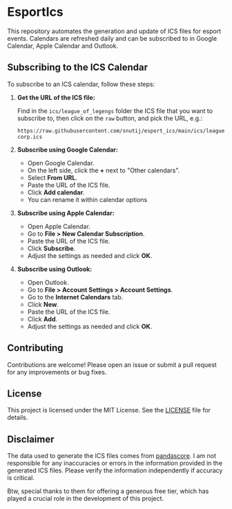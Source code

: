 # EsportIcs

This repository automates the generation and update of ICS files for esport events. Calendars are refreshed daily and can be subscribed to in Google Calendar, Apple Calendar and Outlook.

## Subscribing to the ICS Calendar

To subscribe to an ICS calendar, follow these steps:

1. **Get the URL of the ICS file:**

   Find in the `ics/league_of_legengs` folder the ICS file that you want to subscribe to, then click on the `raw` button, and pick the URL, e.g.:

   ```
   https://raw.githubusercontent.com/snutij/esport_ics/main/ics/league_of_legends/karmine-corp.ics
   ```

2. **Subscribe using Google Calendar:**

   - Open Google Calendar.
   - On the left side, click the **+** next to "Other calendars".
   - Select **From URL**.
   - Paste the URL of the ICS file.
   - Click **Add calendar**.
   - You can rename it within calendar options

3. **Subscribe using Apple Calendar:**

   - Open Apple Calendar.
   - Go to **File > New Calendar Subscription**.
   - Paste the URL of the ICS file.
   - Click **Subscribe**.
   - Adjust the settings as needed and click **OK**.

4. **Subscribe using Outlook:**

   - Open Outlook.
   - Go to **File > Account Settings > Account Settings**.
   - Go to the **Internet Calendars** tab.
   - Click **New**.
   - Paste the URL of the ICS file.
   - Click **Add**.
   - Adjust the settings as needed and click **OK**.

## Contributing

Contributions are welcome! Please open an issue or submit a pull request for any improvements or bug fixes.

## License

This project is licensed under the MIT License. See the [LICENSE](LICENSE) file for details.

## Disclaimer

The data used to generate the ICS files comes from [pandascore](https://pandascore.co/). I am not responsible for any inaccuracies or errors in the information provided in the generated ICS files. Please verify the information independently if accuracy is critical.

Btw, special thanks to them for offering a generous free tier, which has played a crucial role in the development of this project.
